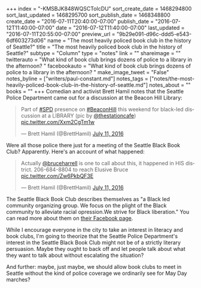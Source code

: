 +++
index = "-KMSBJK848WQSCToIcDU"
sort_create_date = 1468294800
sort_last_updated = 1468295700
sort_publish_date = 1468348800
create_date = "2016-07-11T20:40:00-07:00"
publish_date = "2016-07-12T11:40:00-07:00"
date = "2016-07-12T11:40:00-07:00"
last_updated = "2016-07-11T20:55:00-07:00"
preview_url = "9b29e091-d96c-ddd5-e543-6df603273d06"
name = "The most heavily policed book club in the history of Seattle?"
title = "The most heavily policed book club in the history of Seattle?"
subtype = "Column"
type = "notes"
link = ""
shareimage = ""
twitterauto = "What kind of book club brings dozens of police to a library in the afternoon? "
facebookauto = "What kind of book club brings dozens of police to a library in the afternoon? "
make_image_tweet = "False"
notes_byline = ["writers/paul-constant.md"]
notes_tags = ["notes/the-most-heavily-policed-book-club-in-the-history-of-seattle.md"]
notes_about = ""
books = ""
+++
Comedian and activist Brett Hamil notes that the Seattle Police Department came out for a discussion at the Beacon Hill Library:

<blockquote class="twitter-tweet" data-lang="en"><p lang="en" dir="ltr">Part of <a href="https://twitter.com/hashtag/SPD?src=hash">#SPD</a> presence on <a href="https://twitter.com/hashtag/BeaconHill?src=hash">#BeaconHill</a> this weekend for black-led discussion at a LIBRARY (pic by <a href="https://twitter.com/thestationcafe">@thestationcafe</a>) <a href="https://t.co/Xxm2CgTm1w">pic.twitter.com/Xxm2CgTm1w</a></p>&mdash; Brett Hamil (@BrettHamil) <a href="https://twitter.com/BrettHamil/status/752651599185448960">July 11, 2016</a></blockquote>

Were all those police there just for a meeting of the Seattle Black Book Club? Apparently. Here's an account of what happened:

<blockquote class="twitter-tweet" data-conversation="none" data-lang="en"><p lang="en" dir="ltr">Actually <a href="https://twitter.com/bruceharrell">@bruceharrell</a> is one to call about this, it happened in HIS district. 206-684-8804 to reach Elusive Bruce <a href="https://t.co/Zw6PkbQF3E">pic.twitter.com/Zw6PkbQF3E</a></p>&mdash; Brett Hamil (@BrettHamil) <a href="https://twitter.com/BrettHamil/status/752576401484591105">July 11, 2016</a></blockquote>

The Seattle Black Book Club describes themselves as "a Black led community organizing group. We focus on the plight of the Black community to alleviate racial opression.We strive for Black liberation." You can read more about them on [their Facebook page](https://www.facebook.com/Seattle-Black-Book-Club-1508678139444060/). 

While I encourage everyone in the city to take an interest in literacy and book clubs, I'm going to theorize that the Seattle Police Department's interest in the Seattle Black Book Club might not be of a strictly literary persuasion. Maybe they ought to back off and let people talk about what they want to talk about without escalating the situation? 

And further: maybe, just maybe, we should allow book clubs to meet in Seattle without the kind of police coverage we ordinarily see for May Day marches? 